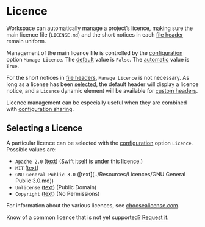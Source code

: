 <!--
 Licence.md

 This source file is part of the Workspace open source project.
 https://github.com/SDGGiesbrecht/Workspace

 Copyright ©2017 Jeremy David Giesbrecht and the Workspace project contributors.

 Soli Deo gloria.

 Licensed under the Apache Licence, Version 2.0.
 See http://www.apache.org/licenses/LICENSE-2.0 for licence information.
 -->

# Licence

Workspace can automatically manage a project’s licence, making sure the main licence file (`LICENSE.md`) and the short notices in each [file header](File%20Headers.md) remain uniform.

Management of the main licence file is controlled by the [configuration](Configuring%20Workspace.md) option `Manage Licence`. The [default](Responsibilities.md#default-vs-automatic) value is `False`. The [automatic](Responsibilities.md#default-vs-automatic) value is `True`.

For the short notices in [file headers](File%20Headers.md), `Manage Licence` is not necessary. As long as a license has been [selected](#selecting-a-licence), the default header will display a licence notice, and a `Licence` dynamic element will be available for [custom headers](File%20Headers.md#customization).

Licence management can be especially useful when they are combined with [configuration sharing](Configuring%20Workspace.md#sharing-configurations-between-projects).

## Selecting a Licence

A particular licence can be selected with the [configuration](Configuring%20Workspace.md) option `Licence`. Possible values are:

- `Apache 2.0` ([text](../Resources/Licences/Apache%202.0.md)) (Swift itself is under this licence.)
- `MIT` ([text](../Resources/Licences/MIT.md))
- `GNU General Public 3.0` ([text](../Resources/Licences/GNU General Public 3.0.md))
- `Unlicense` ([text](../Resources/Licences/Unlicense.md)) (Public Domain)
- `Copyright` ([text](../Resources/Licences/Copyright.md)) (No Permissions)

For information about the various licences, see [choosealicense.com](https://choosealicense.com).

Know of a common licence that is not yet supported? [Request it.](https://github.com/SDGGiesbrecht/Workspace/issues)
